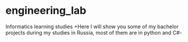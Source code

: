 # engineering_lab
Informatics learning studies
+Here I will show you some of my bachelor projects during my studies in Russia, most of them are in python and C#-
